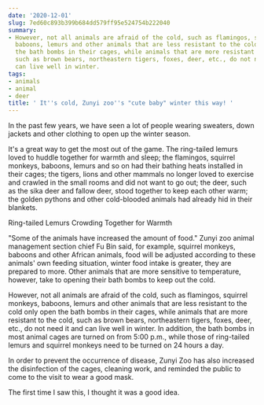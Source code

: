 ```yaml
---
date: '2020-12-01'
slug: 7ed60c893b399b684dd579ff95e524754b222040
summary:
- However, not all animals are afraid of the cold, such as flamingos, squirrel monkeys,
  baboons, lemurs and other animals that are less resistant to the cold only open
  the bath bombs in their cages, while animals that are more resistant to the cold,
  such as brown bears, northeastern tigers, foxes, deer, etc., do not need it and
  can live well in winter.
tags:
- animals
- animal
- deer
title: ' It''s cold, Zunyi zoo''s "cute baby" winter this way! '
---
```


 In the past few years, we have seen a lot of people wearing sweaters, down jackets and other clothing to open up the winter season.

It's a great way to get the most out of the game. The ring-tailed lemurs loved to huddle together for warmth and sleep; the flamingos, squirrel monkeys, baboons, lemurs and so on had their bathing heats installed in their cages; the tigers, lions and other mammals no longer loved to exercise and crawled in the small rooms and did not want to go out; the deer, such as the sika deer and fallow deer, stood together to keep each other warm; the golden pythons and other cold-blooded animals had already hid in their blankets.

Ring-tailed Lemurs Crowding Together for Warmth

"Some of the animals have increased the amount of food." Zunyi zoo animal management section chief Fu Bin said, for example, squirrel monkeys, baboons and other African animals, food will be adjusted according to these animals' own feeding situation, winter food intake is greater, they are prepared to more. Other animals that are more sensitive to temperature, however, take to opening their bath bombs to keep out the cold.

However, not all animals are afraid of the cold, such as flamingos, squirrel monkeys, baboons, lemurs and other animals that are less resistant to the cold only open the bath bombs in their cages, while animals that are more resistant to the cold, such as brown bears, northeastern tigers, foxes, deer, etc., do not need it and can live well in winter. In addition, the bath bombs in most animal cages are turned on from 5:00 p.m., while those of ring-tailed lemurs and squirrel monkeys need to be turned on 24 hours a day.

In order to prevent the occurrence of disease, Zunyi Zoo has also increased the disinfection of the cages, cleaning work, and reminded the public to come to the visit to wear a good mask.

The first time I saw this, I thought it was a good idea.

 
        